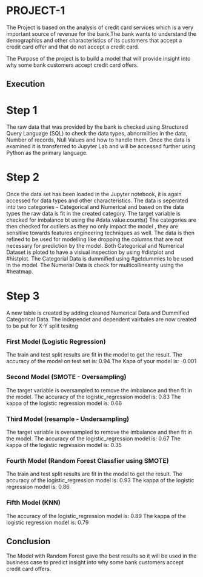 # PROJECT-1
The Project is based on the analysis of credit card services which is a very important source of revenue for the bank.The bank wants to understand the demographics and other characteristics of its customers that accept a credit card offer and that do not accept a credit card.

The Purpose of the project is to build a model that will provide insight into why some bank customers accept credit card offers.

## Execution 

# Step 1
The raw data that was provided by the bank is checked using Structured Query Language (SQL) to check the data types, abnormilties in the data, Number of records, Null Values and how to handle them.
Once the data is examined it is transferred to Jupyter Lab and will be accessed further using Python as the primary language.

# Step 2
Once the data set has been loaded in the Jupyter notebook, it is again accessed for data types and other characteristics.
The data is seperated into two categories - Categorical and Numerical and based on the data types the raw data is fit in the created category.
The target variable is checked for imbalance bt using the #data.value.counts()
The categories are then checked for outliers as they no only impact the model , they are sensitive towards features engineering techniques as well.
The data is then refined to be used for modelling like dropping the columns that are not necessary for prediction by the model.
Both Categorical and Numerical Dataset is ploted to have a visiual inspection by using #distplot and #histplot.
The Categorial Data is dummified using #getdummies to be used in the model.
The Numerial Data is check for multicollinearity using the #heatmap.

# Step 3
A new table is created by adding cleaned Numerical Data and Dummified Categorical Data.
The independet and dependent vairbales are now created to be put for X-Y split tesitng

### First Model (Logistic Regression)
The train and test split results are fit in the model to get the result.
The accuracy of the model on test set is: 0.94 
The Kapa of your model is:  -0.001

### Second Model (SMOTE - Oversampling)
The target variable is oversampled to remove the imbalance and then fit in the model.
The accuracy of the logistic_regression model is: 0.83 
The kappa of the logistic regression model is: 0.66

### Third Model (resample - Undersampling)
The target variable is oversampled to remove the imbalance and then fit in the model.
The accuracy of the logistic_regression model is: 0.67 
The kappa of the logistic regression model is: 0.35 

### Fourth Model (Random Forest Classfier using SMOTE)
The train and test split results are fit in the model to get the result.
The accuracy of the logistic_regression model is: 0.93 
The kappa of the logistic regression model is: 0.86 

### Fifth Model (KNN)
The accuracy of the logistic_regression model is: 0.89 
The kappa of the logistic regression model is: 0.79 

## Conclusion
The Model with Random Forest gave the best results so it will be used in the business case to predict insight into why some bank customers accept credit card offers.
